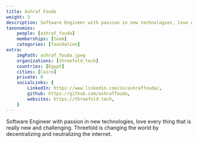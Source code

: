 ```yaml
---
title: Ashraf Fouda
weight: 3
description: Software Engineer with passion in new technologies, love every thing that is really new.
taxonomies:
    people: [ashraf_fouda]
    memberships: [team]
    categories: [foundation]
extra:
    imgPath: ashraf_fouda.jpeg
    organizations: [threefold_tech]
    countries: [Egypt]
    cities: [Cairo]
    private: 0
    socialLinks: {
        LinkedIn: https://www.linkedin.com/in/ashraffouda/,
        github: https://github.com/ashraffouda,
        websites: https://threefold.tech,
    }
---
```




Software Engineer with passion in new technologies, love every thing that is really new and challenging. Threefold is changing the world by decentralizing and neutralizing the internet.

